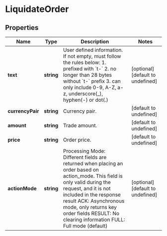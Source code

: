# LiquidateOrder

## Properties

Name | Type | Description | Notes
------------ | ------------- | ------------- | -------------
**text** | **string** | User defined information. If not empty, must follow the rules below:  1. prefixed with &#x60;t-&#x60; 2. no longer than 28 bytes without &#x60;t-&#x60; prefix 3. can only include 0-9, A-Z, a-z, underscore(_), hyphen(-) or dot(.)  | [optional] [default to undefined]
**currencyPair** | **string** | Currency pair. | [default to undefined]
**amount** | **string** | Trade amount. | [default to undefined]
**price** | **string** | Order price. | [default to undefined]
**actionMode** | **string** | Processing Mode:  Different fields are returned when placing an order based on action_mode. This field is only valid during the request, and it is not included in the response result ACK: Asynchronous mode, only returns key order fields RESULT: No clearing information FULL: Full mode (default) | [optional] [default to undefined]

